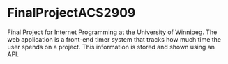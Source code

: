 # FinalProjectACS2909

Final Project for Internet Programming at the University of Winnipeg. 
The web application is a front-end timer system that tracks how much time the user spends on a project.
This information is stored and shown using an API. 

